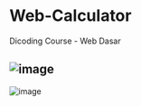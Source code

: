 # Web-Calculator

Dicoding Course - Web Dasar

![image](https://user-images.githubusercontent.com/67732382/121858066-6e69b100-cd20-11eb-9084-77aea60de166.png)
-
![image](https://user-images.githubusercontent.com/67732382/121858180-893c2580-cd20-11eb-85ce-625908b7f3b2.png)
